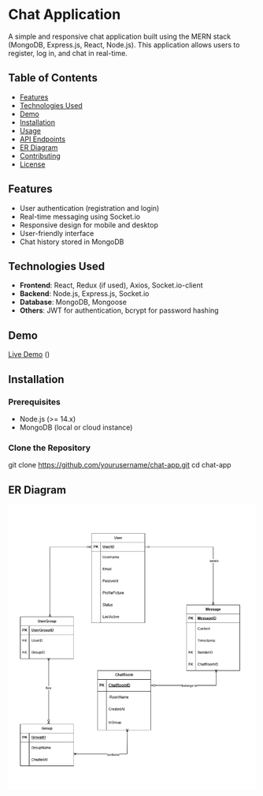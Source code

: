 # Chat Application

A simple and responsive chat application built using the MERN stack (MongoDB, Express.js, React, Node.js). This application allows users to register, log in, and chat in real-time.

## Table of Contents

- [Features](#features)
- [Technologies Used](#technologies-used)
- [Demo](#demo)
- [Installation](#installation)
- [Usage](#usage)
- [API Endpoints](#api-endpoints)
- [ER Diagram](#er-diagram)
- [Contributing](#contributing)
- [License](#license)

## Features
- User authentication (registration and login)
- Real-time messaging using Socket.io
- Responsive design for mobile and desktop
- User-friendly interface
- Chat history stored in MongoDB

## Technologies Used

- **Frontend**: React, Redux (if used), Axios, Socket.io-client
- **Backend**: Node.js, Express.js, Socket.io
- **Database**: MongoDB, Mongoose
- **Others**: JWT for authentication, bcrypt for password hashing

## Demo

[Live Demo](https://your-demo-link.com) ()

## Installation

### Prerequisites

- Node.js (>= 14.x)
- MongoDB (local or cloud instance)

### Clone the Repository
git clone https://github.com/yourusername/chat-app.git
cd chat-app
## ER Diagram

![Uploading text](images/erDiagram.png)
